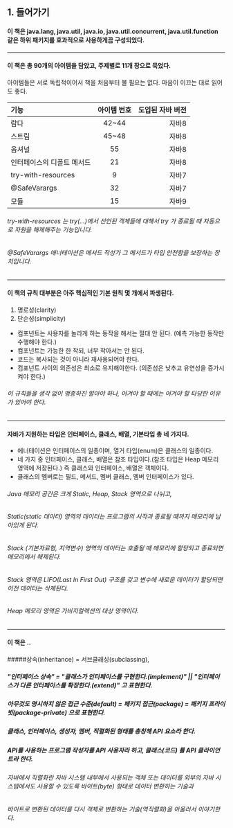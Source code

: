 ## 1. 들어가기

#### 이 책은 java.lang, java.util, java.io, java.util.concurrent, java.util.function 같은 하위 패키지를 효과적으로 사용하게끔 구성되었다.
---
#### 이 책은 총 90개의 아이템을 담았고, 주제별로 11개 장으로 묵었다.
아이템들은 서로 독립적이어서 책을 처음부터 볼 필요는 없다. 마음이 이끄는 대로 읽어도 좋다.

|기능                   |아이템 번호|도입된 자바 버전|
|:---------------------|:-------:|------------:|
|람다                   |  42~44  |         자바8|
|스트림                 |  45~48   |         자바8|
|옵셔널                 |  55      |         자바8|
|인터페이스의 디폴트 메서드 |  21      |         자바8|
|try-with-resources     |  9      |         자바7|
|@SafeVarargs           |  32     |         자바7|
|모듈                    |  15     |         자바9|

###### try-with-resources 는 try(...)에서 선언된 객체들에 대해서 try 가 종료될 때 자동으로 자원을 해제해주는 기능입니다.
###### @SafeVarargs 애너테이션은 메서드 작성가 그 메서드가 타입 안전함을 보장하는 장치입니다.
---
#### 이 책의 규칙 대부분은 아주 핵심적인 기본 원칙 몇 개에서 파생된다.
1. 명로성(clarity)
2. 단순성(simplicity)

- 컴포넌트는 사용자를 놀라게 하는 동작을 해서는 절대 안 된다. (예측 가능한 동작만 수행해야 한다.)
- 컴포넌트는 가능한 한 작되, 너무 작아서는 안 된다.
- 코드는 복사되는 것이 아니라 재사용되어야 한다.
- 컴포넌트 사이의 의존성은 최소로 유지해야한다. (의존성은 낮추고 유연성을 증가시켜야 한다.)
###### 이 규칙들을 생각 없이 맹종하진 말아야 하나, 어겨야 할 때에는 어겨야 할 타당한 이유가 있어야 한다.
---
#### 자바가 지원하는 타입은 인터페이스, 클래스, 배열, 기본타입 총 네 가지다.
- 에너테이션은 인터페이스의 일종이며, 열거 타입(enum)은 클래스의 일종이다.
- 네 가지 중 인터페이스, 클래스, 배열은 참조 타입이다.(참조 타입은 Heap 메모리 영역에 저장된다.) 즉 클래스와 인터페이스, 배열은 객체이다.
- 클래스의 멤버로는 필드, 메서드, 멤버 클래스, 멤버 인터페이스가 있다.
###### Java 메모리 공간은 크게 Static, Heap, Stack 영역으로 나뉘고,  
###### Static(static 데이터) 영역의 데이터는 프로그램의 시작과 종료될 때까지 메모리에 남아있게 된다.
###### Stack (기본자료형, 지역변수) 영역의 데이터는 호출될 때 메모리에 할당되고 종료되면 메모리에서 해제된다.
###### Stack 영역은 LIFO(Last In First Out) 구조를 갖고 변수에 새로운 데이터가 할당되면 이전 데이터는 삭제된다.
###### Heap 메모리 영역은 가비지컬렉션의 대상 영역이다.
---
#### 이 책은 ..
#####상속(inheritance) = 서브클래싱(subclassing), 
##### "인터페이스 상속" = "클래스가 인터페이스를 구현한다.(implement)" || "인터페이스가 다른 인터페이스를 확장한다.(extend)" 고 표현한다.
##### 아무것도 명시하지 않은 접근 수준(default) = 페키지 접근(package) = 패키지 프라이빗(package-private) 으로 표현한다.
##### 클래스, 인터페이스, 생성자, 멤버, 직렬화된 형태를 총칭해 API 요소라 한다.
##### API를 사용하는 프로그램 작성자를 API 사용자라 하고, 클래스(코드) 를 API 클라이언트라 한다.

###### 자바에서 직렬화란 자바 시스템 내부에서 사용되는 객체 또는 데이터를 외부의 자바 시스템에서도 사용할 수 있도록 바이트(byte) 형태로 데이터 변환하는 기술과 
###### 바이트로 변환된 데이터를 다시 객체로 변환하는 기술(역직렬화)을 아울러서 이야기한다.
